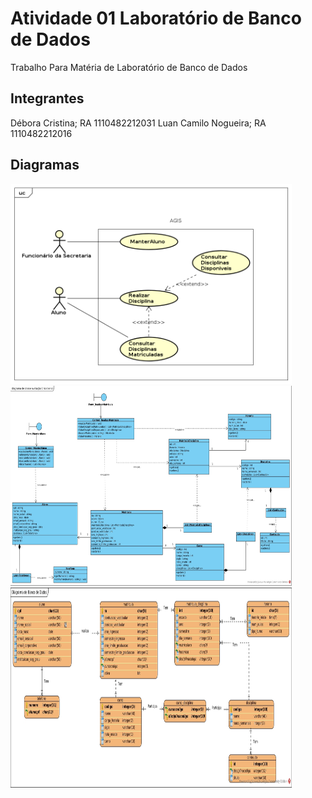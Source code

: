 # Atividade 01 Laboratório de Banco de Dados

Trabalho Para Matéria de Laboratório de Banco de Dados

## Integrantes
Débora Cristina; RA 1110482212031
Luan Camilo Nogueira; RA 1110482212016

## Diagramas
 <img src="./src/main/webapp/WEB-INF/doc/Diagrama de Caso de Uso.png" alt="" width="450" height="320">
 <img src="./src/main/webapp/WEB-INF/doc/Diagrama_de_Classe.jpg" alt="" width="450" height="320"> 
 <img src="./src/main/webapp/WEB-INF/doc/Diagrama de Banco de Dados.jpg" alt="" width="450" height="320"> 
